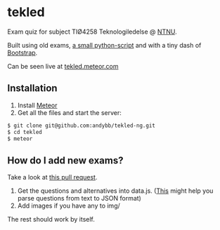 tekled
======

Exam quiz for subject TIØ4258 Teknologiledelse @ [NTNU](http://www.ntnu.no/).

Built using old exams, [a small python-script](https://github.com/tomfa/exam-interpreter) and with a tiny dash of [Bootstrap](http://getbootstrap.com).

Can be seen live at [tekled.meteor.com](http://tekled.meteor.com)

## Installation
1. Install [Meteor](https://www.meteor.com/) 
2. Get all the files and start the server:
```bash
$ git clone git@github.com:andybb/tekled-ng.git
$ cd tekled
$ meteor
```

## How do I add new exams?
Take a look at [this pull request](https://github.com/tomfa/tekled/pull/1/files).

1. Get the questions and alternatives into data.js. ([This](https://github.com/tomfa/exam-interpreter) might help you parse questions from text to JSON format)
2. Add images if you have any to img/

The rest should work by itself. 